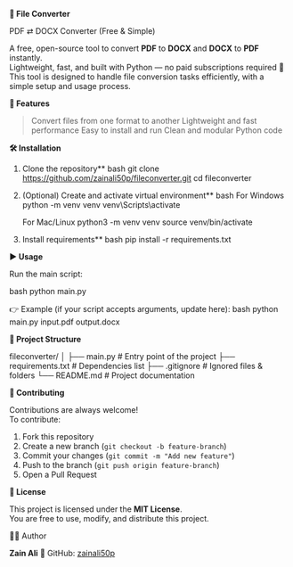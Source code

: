 **📂 File Converter**

 PDF ⇄ DOCX Converter (Free & Simple)

A free, open-source tool to convert **PDF** to **DOCX** and **DOCX** to **PDF** instantly.  
Lightweight, fast, and built with Python — no paid subscriptions required 🚀
This tool is designed to handle file conversion tasks efficiently, with a simple setup and usage process.  


**🚀 Features**

> Convert files from one format to another
> Lightweight and fast performance
> Easy to install and run
> Clean and modular Python code



**🛠️ Installation**

1. Clone the repository**
   bash
   git clone https://github.com/zainali50p/fileconverter.git
   cd fileconverter
   

2. (Optional) Create and activate virtual environment**
   bash
   For Windows
   python -m venv venv
   venv\Scripts\activate

   For Mac/Linux
   python3 -m venv venv
   source venv/bin/activate
   

3. Install requirements**
   bash
   pip install -r requirements.txt
   



**▶️ Usage**

Run the main script:

bash
python main.py

👉 Example (if your script accepts arguments, update here):
bash
python main.py input.pdf output.docx

**📖 Project Structure**

fileconverter/
│
├── main.py            # Entry point of the project
├── requirements.txt   # Dependencies list
├── .gitignore         # Ignored files & folders
└── README.md          # Project documentation


**🤝 Contributing**

Contributions are always welcome!  
To contribute:

1. Fork this repository  
2. Create a new branch (`git checkout -b feature-branch`)  
3. Commit your changes (`git commit -m "Add new feature"`)  
4. Push to the branch (`git push origin feature-branch`)  
5. Open a Pull Request  



**📜 License**

This project is licensed under the **MIT License**.  
You are free to use, modify, and distribute this project.  



👨‍💻 Author

**Zain Ali**
🔗 GitHub: [zainali50p](https://github.com/zainali50p)
